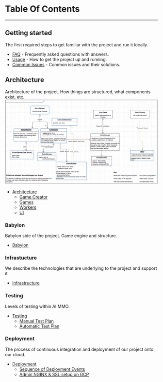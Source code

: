 # Table Of Contents

---

## Getting started
The first required steps to get familiar with the project and run it locally.
- [FAQ](FAQ.md) - Frequently asked questions with answers.
- [Usage](usage.md) - How to get the project up and running.
- [Common Issues](common-issues.md) - Common issues and their solutions.

## Architecture

Architecture of the project. How things are structured, what components exist, etc.
![](architecture/uml.png?raw=true)
- [Architecture](architecture/README.md)
    - [Game Creator](architecture/game-creator/README.md)
    - [Games](architecture/games/README.md)
    - [Workers](architecture/workers/README.md)
    - [UI](architecture/ui/README.md)

### Babylon

Babylon side of the project. Game engine and structure.
- [Babylon](babylon/README.md)


### Infrastucture

We describe the technologies that are underlying to the project and support it
- [Infrastructure](infrastructure/README.md)

### Testing 

Levels of testing within AI:MMO.

- [Testing](testing/README.md)
    - [Manual Test Plan](testing/test-plan.md)
    - [Automatic Test Plan](testing/automatic-testing.md)

### Deployment

The process of continuous integration and deployment of our project onto our cloud.

- [Deployment](deployment/README.md)
    - [Sequence of Deployment Events](deployment/deployment-events.md)
    - [Admin NGINX & SSL setup on GCP](deployment/nginx-setup.md)
